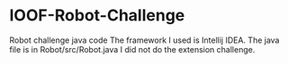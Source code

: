 # IOOF-Robot-Challenge
Robot challenge java code
The framework I used is Intellij IDEA.
The java file is in Robot/src/Robot.java
I did not do the extension challenge.
